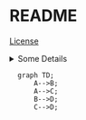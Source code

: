 README
======

[License](./LICENSE)

<details>
  <summary>
    Some Details
  </summary>
  Here is some hidden text

  ```
  A code block
  ```
</details>

```mermaid
  graph TD;
      A-->B;
      A-->C;
      B-->D;
      C-->D;
```